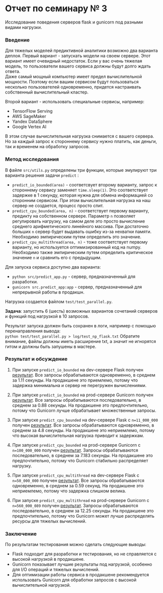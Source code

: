 # Отчет по семинару № 3
Исследование поведения серверов flask и gunicorn под разными видами нагрузки.  

### Введение
Для тяжелых моделей предиктивной аналитики возможно два варианта деплоя. 
Первый вариант - запускать модели на своем сервере. 
Этот вариант имеет очевидный недостаток. 
Если у вас очень тяжелая модель, то пользователи вашего сервиса должны будут долго ждать ответа.  
Даже самый мощный компьютер имеет предел вычислительной мощности. 
Поэтому если вашим сервисом будут пользоваться несколько пользователей одновременно, придется настраивать собственный вычислительный кластер. 

Второй вариант - использовать специальные сервисы, например:  
- TensorFlow Serving
- AWS SageMaker
- Yandex DataSphere
- Google Vertex AI

В этом случае вычислительная нагрузка снимается с вашего сервера. 
Но за каждый запрос к стороннему сервису нужно платить, как деньги, так и временем на обработку запросов. 

### Метод исследования
В файле `src/utils.py` определены три функции, которые эмулируют три варианта решения задачи `predict` :
- `predict_io_bounded(area)` - соответсвует второму варианту, запрос к стороннему сервису заменяет `time.sleep(1)`. 
Это соответствует задержке в 1 секунду, которая нужна для обмена информацией со сторонним сервисом. 
При этом вычислительная нагрузка на наш сервер не создается, процесс просто спит. 
- `predict_cpu_bounded(area, n)` - соответствует первому варианту, предикту на собственном сервере. 
Параметр `n` позволяет регулировать нагрузку, на самом деле это просто вычисление среднего арифметического линейного массива. 
При достаточно больших `n` сервер будет выдавать ошибку из-за нехватки памяти. 
Необходимо эмпирическим путем определить это значение. 
- `predict_cpu_multithread(area, n)` - тоже соответствует первому варианту, но используется оптимизированный код на numpy. 
Необходимо также эмпирическим путем определить критическое значение `n` и сравнить его с предыдущим. 

Для запуска сервиса доступно два варианта: 
- `python src/predict_app.py` - сервер, предназначенный для разработки. 
- `gunicorn src.predict_app:app` - сервер, предназначенный для непрерывной работы в продакшн. 

Нагрузка создается файлом `test/test_parallel.py`.  

**Задача**: запустить 6 (шесть) возможных вариантов сочетаний серверов и функций под нагрузкой в 10 запросов. 

Результат запуска должен быть сохранен в логи, например с помощью перенаправления вывода:  
`python test/test_parallel.py > log/test_np_flask.txt` 
Обратите внимание, файлы должны иметь расширение txt, а значит не игнорятся гитом и должны быть запушены в мастере.  

### Результат и обсуждение

1) При запуске `predict_io_bounded` на dev-сервере Flask получен [результат](https://github.com/Lizochek/pabd24/tree/main/log/test_parallel_flask_predict.txt). 
Все запросы обрабатываются одновременно, в среднем за 1.11 секунды. На продакшене это приемлемо, потому что задержка минимальна и сервер не перегружен вычислениями.

2) При запуске `predict_io_bounded` на prod-сервере Gunicorn получен [результат](https://github.com/Lizochek/pabd24/tree/main/log/test_parallel_gunicorn_predict.txt). 
Все запросы обрабатываются последовательно, в среднем за 0.88 секунды. На продакшене это предпочтительно, потому что Gunicorn лучше обрабатывает множественные запросы.

3) При запуске `predict_cpu_bounded` на dev-сервере Flask с `n=11_000_000` получен [результат](https://github.com/Lizochek/pabd24/tree/main/log/test_par_flask_predict_cpu_bounded_11_000_000.txt). 
Все запросы обрабатываются одновременно, в среднем за 4.8 секунды. На продакшене это неприемлемо, потому что высокая вычислительная нагрузка приводит к задержкам.

4) При запуске `predict_cpu_bounded` на prod-сервере Gunicorn с `n=100_000_000` получен [результат](https://github.com/Lizochek/pabd24/tree/main/log/test_par_gunicorn_cpu_bounded_10_000_000.txt). 
Запросы обрабатываются последовательно, в среднем за 7.183 секунды. На продакшене это предпочтительно, потому что Gunicorn стабильно распределяет нагрузку.

5) При запуске `predict_cpu_multithread` на dev-сервере Flask с `n=50_000_000` получен [результат](https://github.com/Lizochek/pabd24/tree/main/log/test_par_flask_cpu_multithread_50_000_000.txt). 
Все запросы обрабатываются одновременно, в среднем за 0.59 секунд. На продакшене это неприемлемо, потому что задержка слишком велика.

6) При запуске `predict_cpu_multithread` на prod-сервере Gunicorn с `n=560_000_089` получен [результат](https://github.com/Lizochek/pabd24/tree/main/log/test_par_gunicorn_cpu_multithread_560_000_089.txt). 
Запросы обрабатываются последовательно, в среднем за 12.25 секунды. На продакшене это предпочтительно, потому что Gunicorn может лучше распределять ресурсы для тяжелых вычислений.

### Заключение
По результатам тестирования можно сделать следующие выводы:
- Flask подходит для разработки и тестирования, но не справляется с высокой нагрузкой в продакшене.
- Gunicorn показывает лучшие результаты под нагрузкой, особенно для I/O операций и тяжелых вычислений.
- Для оптимизации работы сервиса в продакшене рекомендуется использовать Gunicorn для обработки запросов с высокой вычислительной нагрузкой.